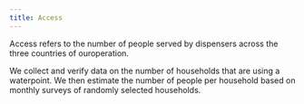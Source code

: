 ```yaml
---
title: Access
---
```

Access refers to the number of people served by dispensers across the three countries of ouroperation. 

We collect and verify data on the number of households that are using a waterpoint. We then estimate the number of people per household based on monthly surveys of randomly selected households.
